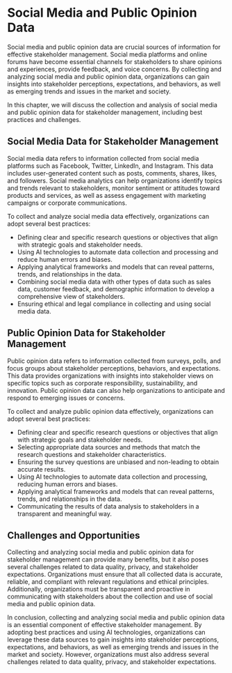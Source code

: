 Social Media and Public Opinion Data
=============================================================================================

Social media and public opinion data are crucial sources of information for effective stakeholder management. Social media platforms and online forums have become essential channels for stakeholders to share opinions and experiences, provide feedback, and voice concerns. By collecting and analyzing social media and public opinion data, organizations can gain insights into stakeholder perceptions, expectations, and behaviors, as well as emerging trends and issues in the market and society.

In this chapter, we will discuss the collection and analysis of social media and public opinion data for stakeholder management, including best practices and challenges.

Social Media Data for Stakeholder Management
--------------------------------------------

Social media data refers to information collected from social media platforms such as Facebook, Twitter, LinkedIn, and Instagram. This data includes user-generated content such as posts, comments, shares, likes, and followers. Social media analytics can help organizations identify topics and trends relevant to stakeholders, monitor sentiment or attitudes toward products and services, as well as assess engagement with marketing campaigns or corporate communications.

To collect and analyze social media data effectively, organizations can adopt several best practices:

* Defining clear and specific research questions or objectives that align with strategic goals and stakeholder needs.
* Using AI technologies to automate data collection and processing and reduce human errors and biases.
* Applying analytical frameworks and models that can reveal patterns, trends, and relationships in the data.
* Combining social media data with other types of data such as sales data, customer feedback, and demographic information to develop a comprehensive view of stakeholders.
* Ensuring ethical and legal compliance in collecting and using social media data.

Public Opinion Data for Stakeholder Management
----------------------------------------------

Public opinion data refers to information collected from surveys, polls, and focus groups about stakeholder perceptions, behaviors, and expectations. This data provides organizations with insights into stakeholder views on specific topics such as corporate responsibility, sustainability, and innovation. Public opinion data can also help organizations to anticipate and respond to emerging issues or concerns.

To collect and analyze public opinion data effectively, organizations can adopt several best practices:

* Defining clear and specific research questions or objectives that align with strategic goals and stakeholder needs.
* Selecting appropriate data sources and methods that match the research questions and stakeholder characteristics.
* Ensuring the survey questions are unbiased and non-leading to obtain accurate results.
* Using AI technologies to automate data collection and processing, reducing human errors and biases.
* Applying analytical frameworks and models that can reveal patterns, trends, and relationships in the data.
* Communicating the results of data analysis to stakeholders in a transparent and meaningful way.

Challenges and Opportunities
----------------------------

Collecting and analyzing social media and public opinion data for stakeholder management can provide many benefits, but it also poses several challenges related to data quality, privacy, and stakeholder expectations. Organizations must ensure that all collected data is accurate, reliable, and compliant with relevant regulations and ethical principles. Additionally, organizations must be transparent and proactive in communicating with stakeholders about the collection and use of social media and public opinion data.

In conclusion, collecting and analyzing social media and public opinion data is an essential component of effective stakeholder management. By adopting best practices and using AI technologies, organizations can leverage these data sources to gain insights into stakeholder perceptions, expectations, and behaviors, as well as emerging trends and issues in the market and society. However, organizations must also address several challenges related to data quality, privacy, and stakeholder expectations.
